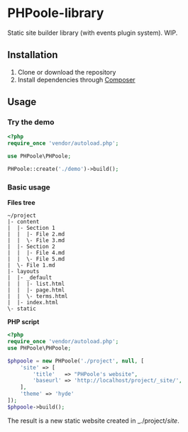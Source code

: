 PHPoole-library
===============

Static site builder library (with events plugin system). WIP.

Installation
------------

1. Clone or download the repository
2. Install dependencies through [Composer](https://getcomposer.org/doc/00-intro.md#installation-linux-unix-osx)

Usage
-----

### Try the demo

```php
<?php
require_once 'vendor/autoload.php';

use PHPoole\PHPoole;

PHPoole::create('./demo')->build();
```

### Basic usage

**Files tree**
```
~/project
|- content
|  |- Section 1
|  |  |- File 2.md
|  |  \- File 3.md
|  |- Section 2
|  |  |- File 4.md
|  |  \- File 5.md
|  \- File 1.md
|- layouts
|  |- _default
|  |  |- list.html
|  |  |- page.html
|  |  \- terms.html
|  |- index.html
\- static
```

**PHP script**
```php
<?php
require_once 'vendor/autoload.php';
use PHPoole\PHPoole;

$phpoole = new PHPoole('./project', null, [
    'site' => [
        'title'   => "PHPoole's website",
        'baseurl' => 'http://localhost/project/_site/',
    ],
    'theme' => 'hyde'
]);
$phpoole->build();
```

The result is a new static website created in _./project/_site_.
